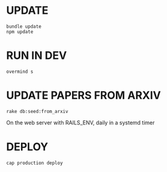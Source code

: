 # UPDATE

    bundle update
    npm update

# RUN IN DEV

    overmind s

# UPDATE PAPERS FROM ARXIV

    rake db:seed:from_arxiv

On the web server with RAILS_ENV, daily in a systemd timer

# DEPLOY

    cap production deploy



